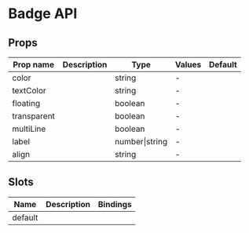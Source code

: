 # Badge API

## Props

| Prop name   | Description | Type           | Values | Default |
| ----------- | ----------- | -------------- | ------ | ------- |
| color       |             | string         | -      |         |
| textColor   |             | string         | -      |         |
| floating    |             | boolean        | -      |         |
| transparent |             | boolean        | -      |         |
| multiLine   |             | boolean        | -      |         |
| label       |             | number\|string | -      |         |
| align       |             | string         | -      |         |

## Slots

| Name    | Description | Bindings |
| ------- | ----------- | -------- |
| default |             |          |
